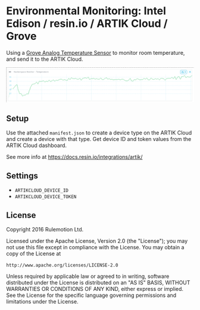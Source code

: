 # Environmental Monitoring: Intel Edison / resin.io / ARTIK Cloud / Grove

Using a [Grove Analog Temperature Sensor](https://software.intel.com/en-us/iot/hardware/sensors/grove-temperature-sensor)
to monitor room temperature, and send it to the ARTIK Cloud.

![Example reading](./img/artik_cloud.png)

## Setup

Use the attached `manifest.json` to create a device type on the ARTIK Cloud
and create a device with that type. Get device ID and token values from
the ARTIK Cloud dashboard.

See more info at https://docs.resin.io/integrations/artik/

## Settings

* `ARTIKCLOUD_DEVICE_ID`
* `ARTIKCLOUD_DEVICE_TOKEN`

## License

Copyright 2016 Rulemotion Ltd.

Licensed under the Apache License, Version 2.0 (the "License");
you may not use this file except in compliance with the License.
You may obtain a copy of the License at

    http://www.apache.org/licenses/LICENSE-2.0

Unless required by applicable law or agreed to in writing, software
distributed under the License is distributed on an "AS IS" BASIS,
WITHOUT WARRANTIES OR CONDITIONS OF ANY KIND, either express or implied.
See the License for the specific language governing permissions and
limitations under the License.
